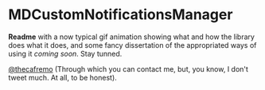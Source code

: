 
# MDCustomNotificationsManager 

**Readme** with a now typical gif animation showing what and how the library does what it does, and some fancy dissertation of the appropriated ways of using it *coming soon*. Stay tunned. 

[@thecafremo](https://twitter.com/thecafremo) (Through which you can contact me, but, you know, I don't tweet much. At all, to be honest).

<!-- **MDCustomNotificationsManager** displays it's a simple a configurable way of displaying messages in a notification-way.


## Usage

## How to:

**MDCustomNotificationsManager**'s public methods: 

    + (void)displayNotificationWithMessage:(NSString *)message ofType:(MDCustomNotificationType)notificationType;
    + (void)displayNotificationWithMessage:(NSString *)message ofType:(MDCustomNotificationType)notificationType withActionCompletionBlock:(ActionCompletionBlock)actionCompletionBlock;
    + (void)displayNotificationWithMessage:(NSString *)message ofType:(MDCustomNotificationType)notificationType withButtonWithTitle:(NSString *)buttonTitle buttonActionBlock:(ButtonActionBlock)buttonActionBlock;
    + (void)displayNotificationWithMessage:(NSString *)message ofType:(MDCustomNotificationType)notificationType withButtonWithTitle:(NSString *)buttonTitle buttonActionBlock:(ButtonActionBlock)buttonActionBlock actionCompletionBlock:(ActionCompletionBlock)actionCompletionBlock;
    
    + (void)displayNotificationWithMDNotificationMessage:(MDNotificationMessage *)notificationMessage;	


Using the `displayNotificationWithMDNotificationMessage:` method you can configure the NotificationView's appearance and behaviour. As a parameter it requires a **MDNotificationMessage**, which has the following properties:

- **message**: The text to be displayed. *NSString*
- **notificationType**: The type of Message that will be displayed. *MDCustomNotificationType* enum
- **actionCompletionBlock**: The block to be executed once the notification **has disappeared**. *(void(^)(void))* 
- **buttonTitle**: The button's title. If *nil* not button will be added to the NotificationView. *NSString*
- **buttonActionBlock**: The block to be executed once the button **is pressed**. *(void(^)(void))*
- **displayingSeconds**: The number of **seconds** that the Notification will be displayed. *float*
- **iconImage**: The icon to be displayed along the message. It's frame is of 36x36 points. *UIImage*
- **backgroundColour**: The colour of the NotificationView's background. *UIColor*


## Installation

###Manually



###Through CocoPods

Simply add `pod 'MDCustomNotificationsManager'` to your Pod

    pod "MDCustomNotificationsManager"



##Author 

Jorge Pardo, JorgePardoPeset@gmail.com 
[@thecafremo](https://twitter.com/thecafremo)



## License

**MDCustomNotificationsManager** is available under the **MIT** license. See the *LICENSE* file for more info.-->


